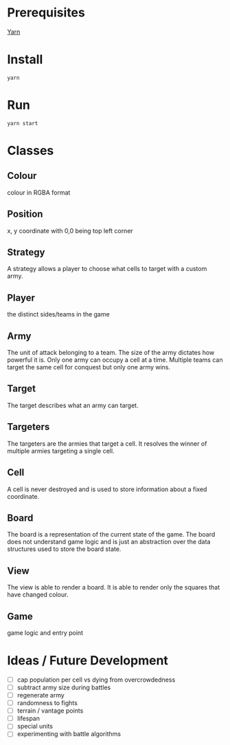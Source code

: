 # Prerequisites

[Yarn](https://yarnpkg.com/en/)

# Install

```
yarn
```

# Run

```
yarn start
```

# Classes

## Colour

colour in RGBA format

## Position

x, y coordinate with 0,0 being top left corner

## Strategy

A strategy allows a player to choose what cells to target with a custom army.

## Player

the distinct sides/teams in the game


## Army

The unit of attack belonging to a team. The size of the army dictates how powerful it is.
Only one army can occupy a cell at a time. Multiple teams can target the same cell for 
conquest but only one army wins.

## Target

The target describes what an army can target.

## Targeters

The targeters are the armies that target a cell. It resolves the winner of multiple armies
targeting a single cell. 

## Cell

A cell is never destroyed and is used to store information about a fixed coordinate.

## Board

The board is a representation of the current state of the game.
The board does not understand game logic and is just an abstraction
over the data structures used to store the board state.

## View
The view is able to render a board. It is able to render only the squares that have 
changed colour.

## Game

game logic and entry point

# Ideas / Future Development

- [ ] cap population per cell vs dying from overcrowdedness
- [ ] subtract army size during battles
- [ ] regenerate army
- [ ] randomness to fights
- [ ] terrain / vantage points
- [ ] lifespan
- [ ] special units
- [ ] experimenting with battle algorithms

